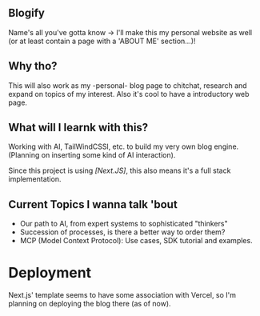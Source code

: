 ## Blogify
Name's all you've gotta know
-> I'll make this my personal website as well (or at least contain a page with a 'ABOUT ME' section...)!

## Why tho?
This will also work as my -personal- blog page to chitchat, research and expand on topics of my interest.
Also it's cool to have a introductory web page.

## What will I learnk with this?
Working with AI, TailWindCSSl, etc. to build my very own blog engine.
(Planning on inserting some kind of AI interaction).

Since this project is using *[Next.JS]*, this also means it's a full stack implementation.

## Current Topics I wanna talk 'bout
- Our path to AI, from expert systems to sophisticated "thinkers"
- Succession of processes, is there a better way to order them?
- MCP (Model Context Protocol): Use cases, SDK tutorial and examples.

# Deployment
Next.js' template seems to have some association with Vercel, so I'm planning on deploying the blog there (as of now).